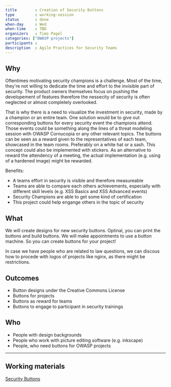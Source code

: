 ```yaml
---
title        : Creation of Security Buttons
type         : working-session
status       : done 
when-day     : Wed
when-time    : TBD
organizers   : Timo Pagel
categories: ["OWASP projects"]
participants :
description  : Agile Practices for Security Teams
---
```


## Why
Oftentimes motivating security champions is a challenge. Most of the time, they're not willing to dedicate the time and effort to the invisible part of security. The product owners themselves focus on pushing the developement of features therefore the nessecity of security is often neglected or almost completely overlooked.

That is why there is a need to visualize the investment in security, made by a champion or an entire team. One solution would be to give out corresponding buttons for every security event the champions attend. Those events could be something along the lines of a threat modeling session with OWASP Cornucopia or any other relevant topics.
The buttons can be seen as a reward given to the representatives of each team, showcased in the team rooms. Preferably on a white hat or a sash. This concept could also be implemented with stickers. As an alternative to reward the attendency of a meeting, the actual implementation (e.g. using of a hardened image) might be rewarded.

Benefits:

 - A teams effort in security is visible and therefore measureable
 - Teams are able to compare each others achievements, especially with different skill levels (e.g. XSS Basics and XSS Advanced events)
 - Security Champions are able to get some kind of certification
 - This project could help engange others in the topic of security


## What
We will create designs for new security buttons. Optinal, you can print the buttons and build buttons. We will make appointments to use a button machine. So you can create buttons for your project!

In case we have people who are related to law questions, we can discous how to procede with logos of projects like nginx, as there might be restrictions.

## Outcomes
 - Button designs under the Creative Commons License
 - Buttons for projects
 - Buttons as reward for teams
 - Buttons to engage to participant in security trainings

## Who
 - People with design backgrounds
 - People who work with picture editing software (e.g. inkscape)
 - People, who need buttons for OWASP projects

---

## Working materials

<a href="https://github.com/wurstbrot/security-buttons">Security Buttons</a>


